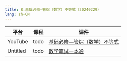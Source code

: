 ```yaml
---
title: 8.基础必修—管综（数学）不等式（20240229）
lang: zh-CN
---
```


| 平台       | 课程                                                                                                                                    | 课件                                                                                                                                                                                                                        |
|----------|---------------------------------------------------------------------------------------------------------------------------------------|---------------------------------------------------------------------------------------------------------------------------------------------------------------------------------------------------------------------------|
| YouTube  | todo                                                                                                                                  | [基础必修—管综（数学）不等式](../../public/math/%E6%95%B0%E5%AD%A6-%E6%AD%A3%E5%BC%8F%E8%AF%BE/pdf/%E5%9F%BA%E7%A1%80%E5%BF%85%E4%BF%AE%E2%80%94%E7%AE%A1%E7%BB%BC%EF%BC%88%E6%95%B0%E5%AD%A6%EF%BC%89%E4%B8%8D%E7%AD%89%E5%BC%8F.pdf) |
| Untitled | todo  | [数学笔试一本通](../../public/math/%E6%95%B0%E5%AD%A6-%E5%9F%BA%E7%A1%80%E8%AF%BE/pdf/1.%E3%80%90%E7%AC%94%E8%AF%95%E4%B8%80%E6%9C%AC%E9%80%9A%E3%80%91%E7%AE%A1%E7%BB%BC-%E6%95%B0%E5%AD%A6.pdf)                                |


